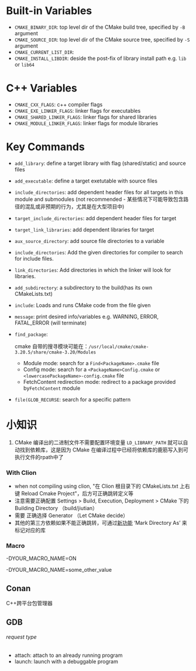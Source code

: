# Built-in Variables

- `CMAKE_BINARY_DIR`: top level dir of the CMake build tree, specified by `-B` argument 
- `CMAKE_SOURCE_DIR`: top level dir of the CMake source tree, specified by `-S` argument
- `CMAKE_CURRENT_LIST_DIR`: 
- `CMAKE_INSTALL_LIBDIR`: deside the post-fix of library install path e.g. `lib` or `lib64`



# C++ Variables

- `CMAKE_CXX_FLAGS`:  c++ compiler flags
- `CMAKE_EXE_LINKER_FLAGS`: linker flags for executables
- `CMAKE_SHARED_LINKER_FLAGS`: linker flags for shared libraries
- `CMAKE_MODULE_LINKER_FLAGS`: linker flags for module libraries



# Key Commands

- `add_library`: define a target library with flag (shared/static) and source files

- `add_executable`: define a target exetutable with source files

- `include_directories`: add dependent header files for all targets in this module and submodules (not recommended - 某些情况下可能导致包含路径的混乱或非预期的行为，尤其是在大型项目中)

- `target_include_directories`: add dependent header files for target

- `target_link_libraries`: add dependent libraries for target

- `aux_source_directory`: add source file directories to a variable

- `include_directories`: Add the given directories for compiler to search for include files. 

- `link_directories`: Add directories in which the linker will look for libraries.

- `add_subdirectory`: a subdirectory to the build(has its own CMakeLists.txt)

- `include`: Loads and runs CMake code from the file given

- `message`: print desired info/variables e.g. WARNING, ERROR, FATAL_ERROR (will terminate)

- `find_package`: 
  
  cmake 自带的搜寻模块可能在：`/usr/local/cmake/cmake-3.20.5/share/cmake-3.20/Modules`
  
  - Module mode: search for a `Find<PackageName>.cmake` file
  - Config mode: search for a `<PackageName>Config.cmake` or `<lowercasePackageName>-config.cmake` file
  - FetchContent redirection mode: redirect to a package provided by`FetchContent` module
  
- `file(GLOB_RECURSE`: search for a specific pattern




# 小知识

1. CMake 编译出的二进制文件不需要配置环境变量 `LD_LIBRARY_PATH` 就可以自动找到依赖库，这是因为 CMake 在编译过程中已经将依赖库的鹿筋写入到可执行文件的rpath中了



### With Clion

- when not compiling using clion, "在 Clion 根目录下的 CMakeLists.txt 上右键 Reload Cmake Project"，后方可正确跳转定义等
- 注意需要正确配置 Settings > Build, Execution, Deployment > CMake 下的 Building Directory （build/jiutian）
- 需要 正确选择 Generator （Let CMake decide）
- 其他的第三方依赖如果不能正确跳转，可通过[新功能](https://intellij-support.jetbrains.com/hc/en-us/articles/207253135-CLion-fails-to-find-some-of-my-headers-Where-does-it-search-for-them-) ‘Mark Directory As’ 来标记对应的库 

### Macro

-DYOUR_MACRO_NAME=ON

-DYOUR_MACRO_NAME=some_other_value



## Conan

C++跨平台包管理器



## GDB

###### request type 

- attach: attach to an already running program
- launch: launch with a debuggable program